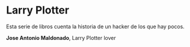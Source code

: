 # Larry Plotter

Esta serie de libros cuenta la historia de un hacker de los que hay pocos.

**Jose Antonio Maldonado**, Larry Plotter lover
